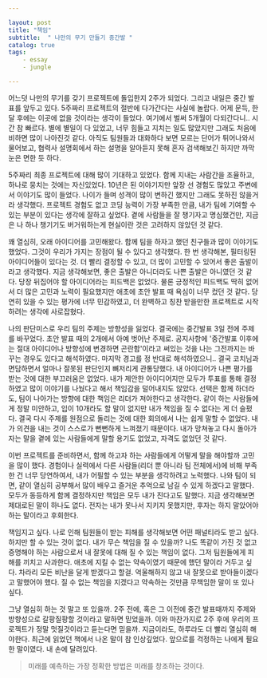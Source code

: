 ```yaml
---

layout: post
title: "책임"
subtitle:  " 나만의 무기 만들기 중간발 "
catalog: true
tags:
​    - essay
​    - jungle

---
```


 어느덧 나만의 무기를 갖기 프로젝트에  돌입한지 2주가 되었다. 그리고 내일은 중간 발표를 앞두고 있다. 5주짜리 프로젝트의 절반에 다가간다는 사실에 놀랍다. 어제 문득, 한달 후에는 이곳에 없을 것이라는 생각이 들었다. 여기에서 벌써 5개월이 다되간다니.. 시간 참 빠르다. 별에 별일이 다 있었고, 너무 힘들고 지치는 일도 많았지만 그래도 처음에 비하면 많이 나아진것 같다. 아직도 팀원들과 대화하다 보면 모르는 단어가 튀어나와서 물어보고, 협력사 설명회에서 하는 설명을 알아듣지 못해 혼자 검색해보긴 하지만 까막눈은 면한 듯 하다.

 5주짜리 최종 프로젝트에 대해 많이 기대하고 있었다. 함께 지내는 사람간을 조율하고, 하나로 뭉치는 것에는 자신있었다. 10년은 된 이야기지만 앞장 선 경험도 많았고 주변에서 이야기도 많이 들었다. 나이가 들며 성격이 많이 변하긴 했지만 그래도 못하진 않을거라 생각했다. 프로젝트 경험도 없고 코딩 능력이 가장 부족한 만큼, 내가 팀에 기여할 수 있는 부분이 있다는 생각에 잘하고 싶었다. 곁에 사람들을 잘 챙기자고 명심했건만, 지금은 나 하나 챙기기도 버거워하는게 현실이란 것은 고려하지 않았던 것 같다.

 꽤 열심히, 오래 아이디어를 고민해왔다. 함께 팀을 하자고 했던 친구들과 많이 이야기도 했었다. 그것이 우리가 가지는 장점이 될 수 있다고 생각했다. 한 번 생각해본, 필터링된 아이디어들이 있다는 것. 더 빨리 결정할 수 있고, 더 많이 고민할 수 있어서 좋은 출발이라고 생각했다. 지금 생각해보면, 좋은 출발은 아니더라도 나쁜 출발은 아니였던 것 같다. 당장 뒤집어야 할 아이디어라는 피드백은 없었다. 물론 긍정적인 피드백도 딱히 없어서 더 많은 고민과 노력이 필요했지만 애초에 초안 발표 때 욕심이 너무 컸던 것 같다. 당연히 있을 수 있는 평가에 너무 민감하였고, 더 완벽하고 칭찬 받을만한 프로젝트로 시작하려는 생각에 사로잡혔다. 

 나의 판단미스로 우리 팀의 주제는 방향성을 잃었다. 결국에는 중간발표 3일 전에 주제를 바꾸었다. 초안 발표 때의 2개에서 아예 벗어난 주제로. 공지사항에 '중간발표 이후에는 절대 아이디어나 방향성에 변경하면 곤란함'이라고 써있는 것을 나는 그전까지는 바꾸는 경우도 있다고 해석하였다. 마지막 경고를 정 반대로 해석하였으니.. 결국 코치님과 면담하면서 얼마나 잘못된 판단인지 뼈저리게 관통당했다. 내 아이디어가 나쁜 평가를 받는 것에 대한 부끄러움은 없었다. 내가 제안한 아이디어지만 모두가 투표를 통해 결정하였고 많이 이야기를 나눴다고 해서 책임감을 덜어내지도 않았다. 선택은 함께 하더라도, 팀이 나아가는 방향에 대한 책임은 리더가 져야한다고 생각한다. 같이 하는 사람들에게 정말 미안하고, 입이 10개라도 할 말이 없지만 내가 책임을 질 수 없다는 게 더 슬펐다. 결국 다시 주제를 원점으로 돌리는 것에 대한 회의에서 나는 쉽게 말할 수 없었다. 내가 의견을 내는 것이 스스로가 뻔뻔하게 느껴졌기 때문이다. 내가 망쳐놓고 다시 돌아가자는 말을 곁에 있는 사람들에게 말할 용기도 없었고, 자격도 없었던 것 같다.

 이번 프로젝트를 준비하면서, 함께 하고자 하는 사람들에게 어떻게 말을 해야할까 고민을 많이 했다. 경험이나 실력에서 다른 사람들(리더 뿐 아니라 팀 전체에서)에 비해 부족한 건 너무 당연하여서, 내가 어필할 수 있는 부분을 생각하려고 노력했다. 나와 팀이 되면, 같이 열심히 공부해서 많이 배우고 즐거운 추억으로 남길 수 있게 하겠다고 말했다. 모두가 동등하게 함께 결정하지만 책임은 모두 내가 진다고도 말했다. 지금 생각해보면 제대로된 말이 하나도 없다. 전자는 내가 못나서 지키지 못했지만, 후자는 하지 말았어야 하는 말이라고 후회한다. 

 책임지고 싶다. 나로 인해 팀원들이 받는 피해를 생각해보면 어떤 패널티라도 받고 싶다. 하지만 할 수 있는 것이 없다. 내가 무슨 책임을 질 수 있을까? 나도 똑같이 가진 것 없고 증명해야 하는 사람으로서 내 잘못에 대해 질 수 있는 책임이 없다. 그저 팀원들에게 피해를 끼치고 사과한다. 애초에 지킬 수 없는 약속이였기 때문에 했던 말이라 거두고 싶다. 차라리 모든 비난을 달게 받겠다고 할걸. 억울해하지 않고 내 잘못으로 받아들이겠다고 말했어야 했다. 질 수 없는 책임을 지겠다고 약속하는 것만큼 무책임한 말이 또 있나 싶다.

 그냥 열심히 하는 것 말고 또 있을까. 2주 전에, 혹은 그 이전에 중간 발표때까지 주제와 방향성으로 갈팡질팡할 것이라고 말하면 믿었을까. 이와 마찬가지로 2주 후에 우리의 프로젝트가 정말 멋질것이라고 듣는다면 믿을까. 지금이라도, 하루라도 더 빨리 열심히 해야한다. 최근에 읽었던 책에서 나온 말이 참 인상깊었다. 앞으로를 걱정하는 나에게 필요한 말이였다. 내 손에 달려있다.

>  미래를 예측하는 가장 정확한 방법은 미래를 창조하는 것이다.

